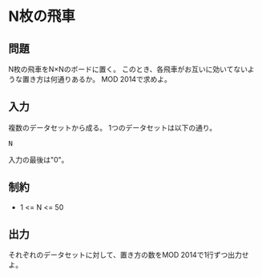 # N枚の飛車

## 問題

N枚の飛車をN×Nのボードに置く。
このとき、各飛車がお互いに効いてないような置き方は何通りあるか。
MOD 2014で求めよ。

## 入力

複数のデータセットから成る。
1つのデータセットは以下の通り。

<pre>
N
</pre>

入力の最後は"0"。

## 制約

* 1 <= N <= 50

## 出力

それぞれのデータセットに対して、置き方の数をMOD 2014で1行ずつ出力せよ。
